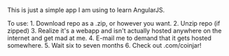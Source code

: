 This is just a simple app I am using to learn AngularJS.

To use:
    1. Download repo as a .zip, or however you want.
    2. Unzip repo (if zipped)
    3. Realize it's a webapp and isn't actually hosted anywhere on the internet and get mad at me.
    4. E-mail me to demand that it gets hosted somewhere.
    5. Wait six to seven months
    6. Check out <insertmynewwebsitehere>.com/coinjar!
